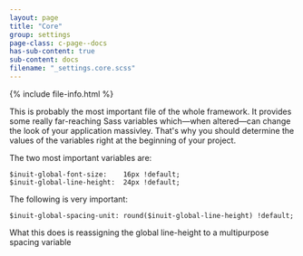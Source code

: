 ```yaml
---
layout: page
title: "Core"
group: settings
page-class: c-page--docs
has-sub-content: true
sub-content: docs
filename: "_settings.core.scss"
---
```


{% include file-info.html %}

This is probably the most important file of the whole framework. It provides some really far-reaching Sass variables which—when altered—can change the look of your application massivley. That's why you should determine the values of the variables right at the beginning of your project.

The two most important variables are:

    $inuit-global-font-size:    16px !default;
    $inuit-global-line-height:  24px !default;

The following is very important:

    $inuit-global-spacing-unit: round($inuit-global-line-height) !default;

What this does is reassigning the global line-height to a multipurpose spacing variable
